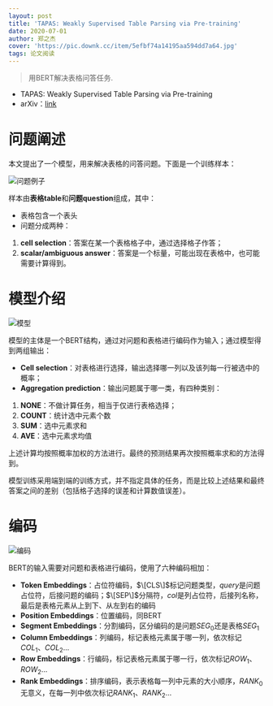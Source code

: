 ```yaml
---
layout: post
title: 'TAPAS: Weakly Supervised Table Parsing via Pre-training'
date: 2020-07-01
author: 郑之杰
cover: 'https://pic.downk.cc/item/5efbf74a14195aa594dd7a64.jpg'
tags: 论文阅读
---
```


> 用BERT解决表格问答任务.

- TAPAS: Weakly Supervised Table Parsing via Pre-training
- arXiv：[link](https://arxiv.org/abs/2004.02349v1)

# 问题阐述
本文提出了一个模型，用来解决表格的问答问题。下面是一个训练样本：

![问题例子](https://pic.downk.cc/item/5efbf81614195aa594ddd678.jpg)

样本由**表格table**和**问题question**组成，其中：
- 表格包含一个表头
- 问题分成两种：
1. **cell selection**：答案在某一个表格格子中，通过选择格子作答；
2. **scalar/ambiguous answer**：答案是一个标量，可能出现在表格中，也可能需要计算得到。

# 模型介绍

![模型](https://pic.downk.cc/item/5efbf87214195aa594de03bf.jpg)

模型的主体是一个BERT结构，通过对问题和表格进行编码作为输入；通过模型得到两组输出：
- **Cell selection**：对表格进行选择，输出选择哪一列以及该列每一行被选中的概率；
- **Aggregation prediction**：输出问题属于哪一类，有四种类别：
1. **NONE**：不做计算任务，相当于仅进行表格选择；
2. **COUNT**：统计选中元素个数
3. **SUM**：选中元素求和
4. **AVE**：选中元素求均值

上述计算均按照概率加权的方法进行。最终的预测结果再次按照概率求和的方法得到。

模型训练采用端到端的训练方式，并不指定具体的任务，而是比较上述结果和最终答案之间的差别（包括格子选择的误差和计算数值误差）。

# 编码

![编码](https://pic.downk.cc/item/5efbf84014195aa594ddeb24.jpg)

BERT的输入需要对问题和表格进行编码，使用了六种编码相加：
- **Token Embeddings**：占位符编码，$\[CLS\]$标记问题类型，$query$是问题占位符，后接问题的编码；$\[SEP\]$分隔符，$col$是列占位符，后接列名称，最后是表格元素从上到下、从左到右的编码
- **Position Embeddings**：位置编码，同BERT
- **Segment Embeddings**：分割编码，区分编码的是问题$SEG_0$还是表格$SEG_1$
- **Column Embeddings**：列编码，标记表格元素属于哪一列，依次标记$COL_1$、$COL_2$...
- **Row Embeddings**：行编码，标记表格元素属于哪一行，依次标记$ROW_1$、$ROW_2$...
- **Rank Embeddings**：排序编码，表示表格每一列中元素的大小顺序，$RANK_0$无意义，在每一列中依次标记$RANK_1$、$RANK_2$...

